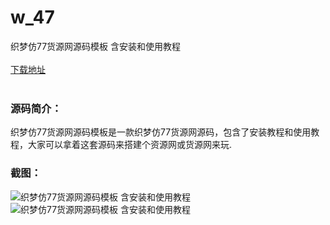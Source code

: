 # w_47
织梦仿77货源网源码模板 含安装和使用教程
<br/></br>
[下载地址](https://www.uuid2.com/47.html "下载地址")
<br/></br>
<h3>源码简介：</h3>
<p>织梦仿77货源网源码模板是一款织梦仿77货源网源码，包含了安装教程和使用教程，大家可以拿着这套源码来搭建个资源网或货源网来玩.<p>
<h3>截图：</h3>
<img src="https://www.uuid2.com/wp-content/uploads/img/202105/aebb672352.jpg" alt="织梦仿77货源网源码模板 含安装和使用教程"><img src="https://www.uuid2.com/wp-content/uploads/img/202105/4db5e20653.jpg" alt="织梦仿77货源网源码模板 含安装和使用教程">
